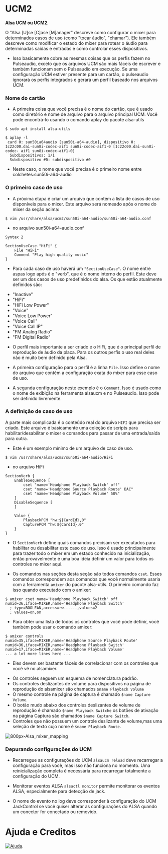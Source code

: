 # UCM2
**Alsa UCM ou UCM2**.

O "Alsa [U]se [C]ase [M]anager" descreve como configurar o mixer para determinados casos de uso (como "tocar áudio", "chamar"). Ele também descreve como modificar o estado do mixer para rotear o áudio para determinadas saídas e entradas e como controlar esses dispositivos.

- Isso basicamente cobre as mesmas coisas que os perfis fazem no Pulseaudio, exceto que os arquivos UCM são mais fáceis de escrever e também funcionam sem o Pulseaudio em execução. Se uma configuração UCM estiver presente para um cartão, o pulseaudio ignorará os perfis integrados e gerará um perfil baseado nos arquivos UCM.

### Nome do cartão
- A primeira coisa que você precisa é o nome do cartão, que é usado como diretório e nome de arquivo para o arquivo principal UCM. Você pode encontrá-lo usando o comando aplay do pacote alsa-utils
```
$ sudo apt install alsa-utils
```
```
$ aplay -l
 card 0: sun50ia64audio [sun50i-a64-audio], dispositivo 0: 1c22c00.dai-sun8i-codec-aif1 sun8i-codec-aif1-0 [1c22c00.dai-sun8i-codec- aif1 sun8i-codec-aif1-0] 
  Subdispositivos: 1/1 
  Subdispositivo #0: subdispositivo #0
```
- Neste caso, o nome que você precisa é o primeiro nome entre colchetes:sun50i-a64-audio

### O primeiro caso de uso
- A próxima etapa é criar um arquivo que contém a lista de casos de uso disponíveis para o mixer. Este arquivo será nomeado após o nome do mixer da seção acima:
```
$ vim /usr/share/alsa/ucm2/sun50i-a64-audio/sun50i-a64-audio.conf
```
- no arquivo sun50i-a64-audio.conf
```
Syntax 2

SectionUseCase."HiFi" {
	File "HiFi"
	Comment "Play high quality music"
}
```
- Para cada caso de uso haverá um `"SectionUseCase"`. O nome entre aspas logo após é o "verb", que é o nome interno do perfil. Este deve ser um dos casos de uso predefinidos do alsa. Os que estão atualmente definidos são:
* "Inactive"
* "HiFi"
* "HiFi Low Power"
* "Voice"
* "Voice Low Power"
* "Voice Call"
* "Voice Call IP"
* "FM Analog Radio"
* "FM Digital Radio"

- O perfil mais importante a ser criado é o HiFi, que é o principal perfil de reprodução de áudio da placa. Para os outros perfis o uso real deles não é muito bem definido pela Alsa.

- A primeira configuração para o perfil é a linha `File`. Isso define o nome do arquivo que contém a configuração exata do mixer para esse caso de uso.

- A segunda configuração neste exemplo é o `Comment`. Isso é usado como o nome de exibição na ferramenta alsaucm e no Pulseaudio. Isso pode ser definido livremente.

### A definição de caso de uso
A parte mais complicada é o conteúdo real do arquivo `HIFI` que precisa ser criado. Este arquivo é basicamente uma coleção de scripts para habilitar/desabilitar o mixer e comandos para passar de uma entrada/saída para outra.

- Este é um exemplo mínimo de um arquivo de caso de uso.
```
$ vim /usr/share/alsa/ucm2/sun50i-a64-audio/HiFi
```
- no arquivo HiFi
```
SectionVerb {
	EnableSequence [
		cset "name='Headphone Playback Switch' off"
		cset "name='Headphone Source Playback Route' DAC"
		cset "name='Headphone Playback Volume' 50%"
	]
	DisableSequence [
	]

	Value {
		PlaybackPCM "hw:${CardId},0"
		CapturePCM "hw:${CardId},0"
	}
}
```
- O `SectionVerb` define quais comandos precisam ser executados para habilitar ou desabilitar este caso de uso. Isso é usado principalmente para trazer todo o mixer em um estado conhecido na inicialização, então provavelmente é uma boa ideia definir um valor para todos os controles no mixer aqui.

- Os comandos nas seções desta seção são todos comandos `cset`. Esses comandos correspondem aos comandos que você normalmente usaria com a ferramenta `amixer` do pacote alsa-utils. O primeiro comando faz isso quando executado com o amixer:
```
$ amixer cset name='Headphone Playback Switch' off
numid=36,iface=MIXER,name='Headphone Playback Switch'
  ; type=BOOLEAN,access=rw------,values=2
  ; values=on,on
```
- Para obter uma lista de todos os controles que você pode definir, você também pode usar o comando amixer:
```
$ amixer controls
numid=35,iface=MIXER,name='Headphone Source Playback Route'
numid=36,iface=MIXER,name='Headphone Playback Switch'
numid=17,iface=MIXER,name='Headphone Playback Volume'
... a lot more lines here ...
```
- Eles devem ser bastante fáceis de correlacionar com os controles que você vê no alsamixer. 
* Os controles seguem um esquema de nomenclatura padrão.
* Os controles deslizantes de volume para dispositivos na página de reprodução do alsamixer são chamados `$name Playback Volume` 
* O mesmo controle na página de captura é chamado `$name Capture Volume`.
* O botão mudo abaixo dos controles deslizantes de volume de reprodução é chamado `$name Playback Switche` os botões de ativação na página Captura são chamados `$name Capture Switch`. 
* Controles que não possuem um controle deslizante de volume,mas uma seleção de texto cujo nome é `$name Playback Route`.

![800px-Alsa_mixer_mapping](https://user-images.githubusercontent.com/28354751/156912949-245827ba-d8b1-463a-acb5-bae740d2e7b6.png)
### Depurando configurações do UCM
- Recarregue as configurações do UCM
`alsaucm reload` deve recarregar a configuração para você, mas isso não funciona no momento. Uma reinicialização completa é necessária para recarregar totalmente a configuração do UCM.

- Monitorar eventos ALSA
`alsactl monitor` permite monitorar os eventos ALSA, especialmente para detecção de jack. 
- O nome do evento no log deve corresponder à configuração do UCM JackControl se você quiser alterar as configurações do ALSA quando um conector for conectado ou removido.
# Ajuda e Creditos
[![Ajuda](https://wiki.postmarketos.org/logo.png)](https://wiki.postmarketos.org/wiki/Alsa_UCM).
